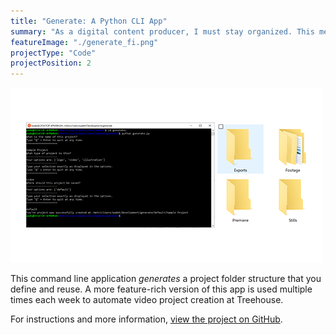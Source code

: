 ```yaml
---
title: "Generate: A Python CLI App"
summary: "As a digital content producer, I must stay organized. This means folders—a lot of folders. To automate some of the tedium, I wrote this CLI app using Python."
featureImage: "./generate_fi.png"
projectType: "Code"
projectPosition: 2
---
```


![Generate Feature Image](./generate_fi.png)

This command line application _generates_ a project folder structure that you define and reuse. A more feature-rich version of this app is used multiple times each week to automate video project creation at Treehouse.

For instructions and more information, [view the project on GitHub](https://github.com/astuteape/generate).
